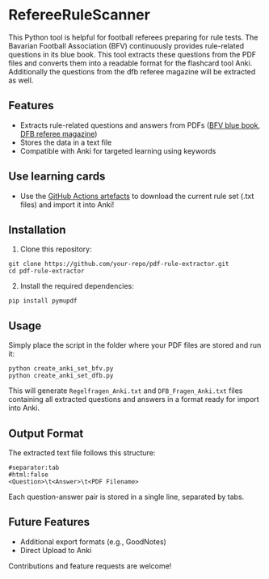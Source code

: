 # RefereeRuleScanner

This Python tool is helpful for football referees preparing for rule tests.
The Bavarian Football Association (BFV) continuously provides rule-related questions in its blue book.
This tool extracts these questions from the PDF files and converts them into a readable format for the flashcard tool Anki.
Additionally the questions from the dfb referee magazine will be extracted as well.

## Features

- Extracts rule-related questions and answers from PDFs ([BFV blue book](https://www.bfv.de/spielbetrieb-verbandsleben/schiedsrichter/schiedsrichter-regelwerk), [DFB referee magazine](https://www.dfb.de/training-service/schiedsrichterin/aktiver-schiedsrichter/schiedsrichter-zeitung))
- Stores the data in a text file
- Compatible with Anki for targeted learning using keywords

## Use learning cards

- Use the [GitHub Actions artefacts](https://github.com/kwisii/regelfragen/actions) to download the current rule set (.txt files) and import it into Anki!

## Installation

1. Clone this repository:
```
git clone https://github.com/your-repo/pdf-rule-extractor.git
cd pdf-rule-extractor
```

2. Install the required dependencies:
```
pip install pymupdf
```

## Usage

Simply place the script in the folder where your PDF files are stored and run it:
```
python create_anki_set_bfv.py
python create_anki_set_dfb.py
```

This will generate ```Regelfragen_Anki.txt``` and ```DFB_Fragen_Anki.txt``` files containing all extracted questions and answers in a format ready for import into Anki.

## Output Format

The extracted text file follows this structure:
```
#separator:tab
#html:false
<Question>\t<Answer>\t<PDF Filename>
```

Each question-answer pair is stored in a single line, separated by tabs.

## Future Features

- Additional export formats (e.g., GoodNotes)
- Direct Upload to Anki

Contributions and feature requests are welcome!